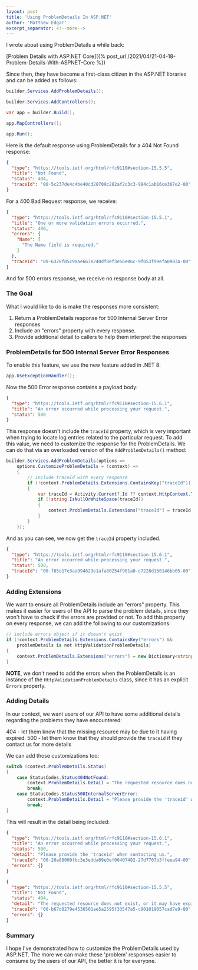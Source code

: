 ```yaml
---
layout: post
title: 'Using ProblemDetails In ASP.NET'
author: 'Matthew Edgar'
excerpt_separator: <!--more-->
---
```


I wrote about using ProblemDetails a while back:

[Problem Details with ASP.NET Core]({% post_url /2021/04/21-04-18-Problem-Details-With-ASPNET-Core %})  

Since then, they have become a first-class citizen in the ASP.NET libraries and can be added as
follows:

<!--more-->

```csharp
builder.Services.AddProblemDetails();

builder.Services.AddControllers();

var app = builder.Build();

app.MapControllers();

app.Run();
```

Here is the default response using ProblemDetails for a 404 Not Found response:

```json
{
  "type": "https://tools.ietf.org/html/rfc9110#section-15.5.5",
  "title": "Not Found",
  "status": 404,
  "traceId": "00-5c237de4c4be40cd28709c282af2c3c3-984c1ab16ce367e2-00"
}
```

For a 400 Bad Request response, we receive:

```json
{
  "type": "https://tools.ietf.org/html/rfc9110#section-15.5.1",
  "title": "One or more validation errors occurred.",
  "status": 400,
  "errors": {
    "Name": [
      "The Name field is required."
    ]
  },
  "traceId": "00-6328f85c9aae667e240df8ef3e56e06c-9f053f99efa0903a-00"
}
```

And for 500 errors response, we receive no response body at all.

### The Goal

What I would like to do is make the responses more consistent:

1. Return a ProblemDetails response for 500 Internal Server Error responses
2. Include an "errors" property with every response.
3. Provide additional detail to callers to help them interpret the responses

### ProblemDetails for 500 Internal Server Error Responses

To enable this feature, we use the new feature added in .NET 8:

```csharp
app.UseExceptionHandler();
```

Now the 500 Error response contains a payload body:

```json
{
  "type": "https://tools.ietf.org/html/rfc9110#section-15.6.1",
  "title": "An error occurred while processing your request.",
  "status": 500
}
```

This response doesn't include the `traceId` property, which is very important when trying to locate
log entries related to the particular request. To add this value, we need to customize the response
for the ProblemDetails. We can do that via an overloaded version of the `AddProblemDetails()`
method:

```csharp
builder.Services.AddProblemDetails(options =>
    options.CustomizeProblemDetails = (context) =>
    {
        // include traceId with every response
        if (!context.ProblemDetails.Extensions.ContainsKey("traceId"))
        {
            var traceId = Activity.Current?.Id ?? context.HttpContext.TraceIdentifier;
            if (!string.IsNullOrWhiteSpace(traceId))
            {
                context.ProblemDetails.Extensions["traceId"] = traceId;
            }
        }
    });
```

And as you can see, we now get the `traceId` property included.

```json
{
  "type": "https://tools.ietf.org/html/rfc9110#section-15.6.1",
  "title": "An error occurred while processing your request.",
  "status": 500,
  "traceId": "00-f85e17e3aa994829e1afa80254f961a0-c7228d160146bb05-00",
}
```

### Adding Extensions

We want to ensure all ProblemDetails include an "errors" property. This makes it easier for
users of the API to parse the problem details, since they won't have to check if the errors
are provided or not. To add this property on every response, we can add the following to our
customizations:

```csharp
// include errors object if it doesn't exist
if (!context.ProblemDetails.Extensions.ContainsKey("errors") && 
    problemDetails is not HttpValidationProblemDetails)
{
    context.ProblemDetails.Extensions["errors"] = new Dictionary<string, string[]>();
}
```

**NOTE**, we don't need to add the errors when the ProblemDetails is an instance of the
`HttpValidationProblemDetails` class, since it has an explicit `Errors` property.

### Adding Details

In our context, we want users of our API to have some additional details regarding the problems
they have encountered:

404 - let them know that the missing resource may be due to it having expired.
500 - let them know that they should provide the `traceid` if they contact us for more details

We can add those customizations too:

```csharp
switch (context.ProblemDetails.Status)
{
    case StatusCodes.Status404NotFound:
        context.ProblemDetails.Detail = "The requested resource does not exist, or it may have expired";
        break;
    case StatusCodes.Status500InternalServerError:
        context.ProblemDetails.Detail = "Please provide the 'traceid' when contacting us.";
        break;
}
```

This will result in the detail being included:

```json
{
  "type": "https://tools.ietf.org/html/rfc9110#section-15.6.1",
  "title": "An error occurred while processing your request.",
  "status": 500,
  "detail": "Please provide the 'traceid' when contacting us.",
  "traceId": "00-20a88009fbc3e3edda09e0ef06407402-27d7707b3ffeea94-00",
  "errors": {}
}
```

```json
{
  "type": "https://tools.ietf.org/html/rfc9110#section-15.5.5",
  "title": "Not Found",
  "status": 404,
  "detail": "The requested resource does not exist, or it may have expired",
  "traceId": "00-b67d8279e4536501ae5a2595f33547a5-c901019057cad7e9-00",
  "errors": {}
}
```

### Summary

I hope I've demonstrated how to customize the ProblemDetails used by ASP.NET. The more we can make
these 'problem' responses easier to consume by the users of our API, the better it is for everyone.

